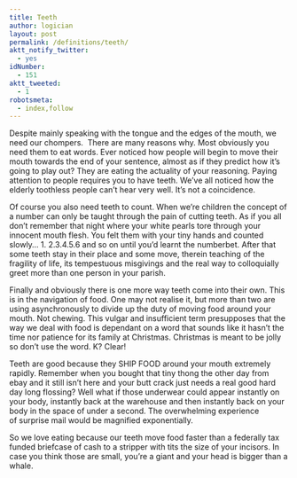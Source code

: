 ```yaml
---
title: Teeth
author: logician
layout: post
permalink: /definitions/teeth/
aktt_notify_twitter:
  - yes
idNumber:
  - 151
aktt_tweeted:
  - 1
robotsmeta:
  - index,follow
---
```

Despite mainly speaking with the tongue and the edges of the mouth, we need our chompers. <!--more--> There are many reasons why. Most obviously you need them to eat words. Ever noticed how people will begin to move their mouth towards the end of your sentence, almost as if they predict how it&#8217;s going to play out? They are eating the actuality of your reasoning. Paying attention to people requires you to have teeth. We&#8217;ve all noticed how the elderly toothless people can&#8217;t hear very well. It&#8217;s not a coincidence.

Of course you also need teeth to count. When we&#8217;re children the concept of a number can only be taught through the pain of cutting teeth. As if you all don&#8217;t remember that night where your white pearls tore through your innocent mouth flesh. You felt them with your tiny hands and counted slowly&#8230; 1. 2.3.4.5.6 and so on until you&#8217;d learnt the numberbet. After that some teeth stay in their place and some move, therein teaching of the fragility of life, its tempestuous misgivings and the real way to colloquially greet more than one person in your parish.

Finally and obviously there is one more way teeth come into their own. This is in the navigation of food. One may not realise it, but more than two are using asynchronously to divide up the duty of moving food around your mouth. Not chewing. This vulgar and insufficient term presupposes that the way we deal with food is dependant on a word that sounds like it hasn&#8217;t the time nor patience for its family at Christmas. Christmas is meant to be jolly so don&#8217;t use the word. K? Clear!

Teeth are good because they SHIP FOOD around your mouth extremely rapidly. Remember when you bought that tiny thong the other day from ebay and it still isn&#8217;t here and your butt crack just needs a real good hard day long flossing? Well what if those underwear could appear instantly on your body, instantly back at the warehouse and then instantly back on your body in the space of under a second. The overwhelming experience of surprise mail would be magnified exponentially.

So we love eating because our teeth move food faster than a federally tax funded briefcase of cash to a stripper with tits the size of your incisors. In case you think those are small, you&#8217;re a giant and your head is bigger than a whale.